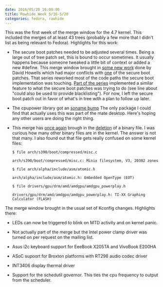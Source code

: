 ```yaml
---
date: 2016/05/20 16:00:00
title: Rawhide Week 5/16-5/20
categories: fedora, rawhide
---
```

This was the first week of the merge window for the 4.7 kernel. This included
the merges of at least 43 trees (probably a few more that I didn't list as
being relevant to Fedora). Highlights for this work:

- The secure boot patches needed to be adjusted several times. Being a large
out of tree patch set, this is bound to occur sometimes. It usually happens
because someone tweaked a little bit of context or added a new #define. This
merge window brought in [some new work](http://article.gmane.org/gmane.linux.kernel.lsm/27551)
done by David Howells which had major conflicts with [one](http://pkgs.fedoraproject.org/cgit/rpms/kernel.git/tree/KEYS-Add-a-system-blacklist-keyring.patch)
of the secure boot patches. That series reworked most of the code paths the
secure boot implementation was touching. [Part of the series](https://git.kernel.org/cgit/linux/kernel/git/torvalds/linux.git/commit/?id=5ac7eace2d00eab5ae0e9fdee63e38aee6001f7c)
implemented a similar feature to what the secure boot patches was trying to do
(see line about "could also be used to provide blacklisting"). For now, I left
the secure boot patch out in favor of what's in tree with a plan to follow up
later.

- The cpupower library got an [soname bump](https://git.kernel.org/cgit/linux/kernel/git/torvalds/linux.git/commit/?id=ac5a181d065d74fb6b213d538f743392f27bcdbd)
The only package I could find that actually uses this was part of the mate
desktop. Here's hoping any other users are doing the right thing.

- This merge has [once again](http://www.labbott.name/blog/2015/12/02/git-binary-files-and-patches/)
brough in the [deletion](https://git.kernel.org/cgit/linux/kernel/git/torvalds/linux.git/commit/?id=11a65df5732167519937eabf16a870f5f8bde5ee)
of a binary file. I was curious how many other binary files are in the kernel.
The answer is not that many. I also found out that file gets really confused
on some kernel files:

	`$ file arch/s390/boot/compressed/misc.c`

	`arch/s390/boot/compressed/misc.c: Minix filesystem, V3, 20302 zones`

	`$ file arch/alpha/include/asm/atomic.h`

	`arch/alpha/include/asm/atomic.h: Embedded OpenType (EOT)`

	`$ file drivers/gpu/drm/amd/amdgpu/amdgpu_powerplay.h`

	`drivers/gpu/drm/amd/amdgpu/amdgpu_powerplay.h: TI-XX Graphing Calculator (FLASH)`

The merge window brought in the usual set of Kconfig changes. Highlights there:

- LEDs can now be triggered to blink on MTD activity and on kernel panic.

- Not actually part of the merge but the Intel power clamp driver was turned on
per request on the mailing list.

- Asus i2c keyboard support for EeeBook X205TA and VivoBook E200HA

- ASoC supoort for Broxton platforms with RT298 audio codec driver

- INT3406 display thermal driver

- Support for the schedutil governor. This ties the cpu frequency to output
from the scheduler.
